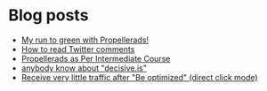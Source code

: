 # Blog posts
<!-- BLOG-POST-LIST:START -->
- [My run to green with Propellerads!](https://afflift.com/f/threads/my-run-to-green-with-propellerads.10440/)
- [How to read Twitter comments](https://afflift.com/f/threads/how-to-read-twitter-comments.10636/)
- [Propellerads as Per Intermediate Course](https://afflift.com/f/threads/propellerads-as-per-intermediate-course.10626/)
- [anybody know about &quot;decisive.is&quot;](https://afflift.com/f/threads/anybody-know-about-decisive-is.10635/)
- [Receive very little traffic after &quot;Be optimized&quot; &lpar;direct click mode&rpar;](https://afflift.com/f/threads/receive-very-little-traffic-after-be-optimized-direct-click-mode.10354/)
<!-- BLOG-POST-LIST:END -->
